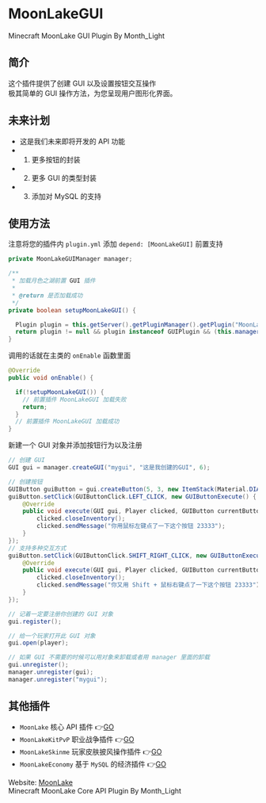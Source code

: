 # MoonLakeGUI
Minecraft MoonLake GUI Plugin
By Month_Light
## 简介
这个插件提供了创建 GUI 以及设置按钮交互操作<br />
极其简单的 GUI 操作方法，为您呈现用户图形化界面。
## 未来计划
* 这是我们未来即将开发的 API 功能
* 1. 更多按钮的封装
* 2. 更多 GUI 的类型封装
* 3. 添加对 MySQL 的支持

## 使用方法
注意将您的插件内 `plugin.yml` 添加 `depend: [MoonLakeGUI]` 前置支持
```java
private MoonLakeGUIManager manager;

/**
 * 加载月色之湖前置 GUI 插件
 *
 * @return 是否加载成功
 */
private boolean setupMoonLakeGUI() {

  Plugin plugin = this.getServer().getPluginManager().getPlugin("MoonLakeGUI");
  return plugin != null && plugin instanceof GUIPlugin && (this.manager = ((GUIPlugin)plugin).getManager()) != null;
}
```
调用的话就在主类的 `onEnable` 函数里面
```java
@Override
public void onEnable() {

  if(!setupMoonLakeGUI()) {
    // 前置插件 MoonLakeGUI 加载失败
    return;
  }
  // 前置插件 MoonLakeGUI 加载成功
}
```
新建一个 GUI 对象并添加按钮行为以及注册
```java
// 创建 GUI
GUI gui = manager.createGUI("mygui", "这是我创建的GUI", 6);

// 创建按钮
GUIButton guiButton = gui.createButton(5, 3, new ItemStack(Material.DIAMOND));
guiButton.setClick(GUIButtonClick.LEFT_CLICK, new GUIButtonExecute() {
    @Override
    public void execute(GUI gui, Player clicked, GUIButton currentButton) {
        clicked.closeInventory();
        clicked.sendMessage("你用鼠标左键点了一下这个按钮 23333");
    }
});
// 支持多种交互方式
guiButton.setClick(GUIButtonClick.SHIFT_RIGHT_CLICK, new GUIButtonExecute() {
    @Override
    public void execute(GUI gui, Player clicked, GUIButton currentButton) {
        clicked.closeInventory();
        clicked.sendMessage("你又用 Shift + 鼠标右键点了一下这个按钮 23333");
    }
});

// 记着一定要注册你创建的 GUI 对象
gui.register();

// 给一个玩家打开此 GUI 对象
gui.open(player);

// 如果 GUI 不需要的时候可以用对象来卸载或者用 manager 里面的卸载
gui.unregister();
manager.unregister(gui);
manager.unregister("mygui");
```
## 其他插件
* `MoonLake` 核心 API 插件 :point_right:[GO](http://github.com/u2g/MoonLake "MoonLake Plugin")
* `MoonLakeKitPvP` 职业战争插件 :point_right:[GO](http://github.com/u2g/MoonLakeKitPvP "MoonLake KitPvP Plugin")
* `MoonLakeSkinme` 玩家皮肤披风操作插件 :point_right:[GO](http://github.com/u2g/MoonLakeSkinme "MoonLake Skinme Plugin")
* `MoonLakeEconomy` 基于 `MySQL` 的经济插件 :point_right:[GO](http://github.com/u2g/MoonLakeEconomy "MoonLake Economy Plugin")

Website: [MoonLake](http://www.mcyszh.com "MoonLake Website")<br />
Minecraft MoonLake Core API Plugin
By Month_Light